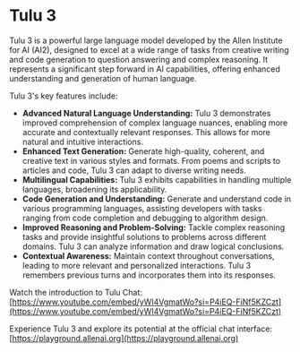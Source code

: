 # Tulu 3

Tulu 3 is a powerful large language model developed by the Allen Institute for AI (AI2), designed to excel at a wide range of tasks from creative writing and code generation to question answering and complex reasoning. It represents a significant step forward in AI capabilities, offering enhanced understanding and generation of human language.

Tulu 3's key features include:

*   **Advanced Natural Language Understanding:** Tulu 3 demonstrates improved comprehension of complex language nuances, enabling more accurate and contextually relevant responses. This allows for more natural and intuitive interactions.
*   **Enhanced Text Generation:** Generate high-quality, coherent, and creative text in various styles and formats. From poems and scripts to articles and code, Tulu 3 can adapt to diverse writing needs.
*   **Multilingual Capabilities:** Tulu 3 exhibits capabilities in handling multiple languages, broadening its applicability.
*   **Code Generation and Understanding:** Generate and understand code in various programming languages, assisting developers with tasks ranging from code completion and debugging to algorithm design.
*   **Improved Reasoning and Problem-Solving:** Tackle complex reasoning tasks and provide insightful solutions to problems across different domains. Tulu 3 can analyze information and draw logical conclusions.
*   **Contextual Awareness:** Maintain context throughout conversations, leading to more relevant and personalized interactions. Tulu 3 remembers previous turns and incorporates them into its responses.

Watch the introduction to Tulu Chat: [https://www.youtube.com/embed/yWI4VgmatWo?si=P4iEQ-FiNf5KZCzt](https://www.youtube.com/embed/yWI4VgmatWo?si=P4iEQ-FiNf5KZCzt)

Experience Tulu 3 and explore its potential at the official chat interface: [https://playground.allenai.org](https://playground.allenai.org)
